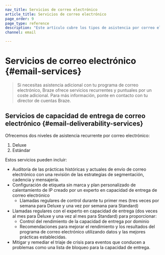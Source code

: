 ```yaml
---
nav_title: Servicios de correo electrónico
article_title: Servicios de correo electrónico
page_order: 9
page_type: reference
description: "Este artículo cubre los tipos de asistencia por correo electrónico disponibles a través de Braze."
channel: email

---
```


# Servicios de correo electrónico {#email-services}

> Si necesitas asistencia adicional con tu programa de correo electrónico, Braze ofrece servicios recurrentes y puntuales por un coste adicional. Para más información, ponte en contacto con tu director de cuentas Braze.

## Servicios de capacidad de entrega de correo electrónico {#email-deliverability-services}

Ofrecemos dos niveles de asistencia recurrente por correo electrónico:
1. Deluxe  
2. Estándar 

Estos servicios pueden incluir:

- Auditoría de las prácticas históricas y actuales de envío de correo electrónico con una revisión de las estrategias de segmentación, cadencia y mensajería.
- Configuración de etiqueta sin marca y plan personalizado de calentamiento de IP creado por un experto en capacidad de entrega de correo electrónico
  - Llamadas regulares de control durante tu primer mes (tres veces por semana para Deluxe y una vez por semana para Standard)
- Llamadas regulares con el experto en capacidad de entrega (dos veces al mes para Deluxe y una vez al mes para Standard) para proporcionar:
  - Control del rendimiento de la capacidad de entrega por dominio
  - Recomendaciones para mejorar el rendimiento y los resultados del programa de correo electrónico utilizando datos y las mejores prácticas establecidas.
- Mitigar y remediar el triaje de crisis para eventos que conducen a problemas como una lista de bloqueo para la capacidad de entrega.

